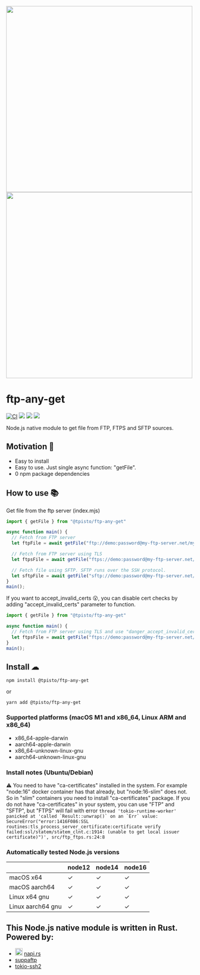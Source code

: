 <p></p>
<img src="https://user-images.githubusercontent.com/226244/167125036-c387a1df-c3d0-458e-845f-027f5ff069be.gif#gh-dark-mode-only" width=500 />
<img src="https://user-images.githubusercontent.com/226244/167125048-7627796e-f902-4891-963e-2891bd3e75d7.gif#gh-light-mode-only" width=500 />

# ftp-any-get

[![CI](https://github.com/tpisto/ftp-any-get/actions/workflows/CI.yml/badge.svg)](https://github.com/tpisto/ftp-any-get/actions/workflows/CI.yml)
<img src="https://img.shields.io/node/v/@tpisto/ftp-any-get" />
<img src="https://img.shields.io/github/languages/count/tpisto/ftp-any-get" />
<a href="https://discord.gg/aMeUQHuEZy"><img src="https://img.shields.io/discord/971910223029755954" /></a>

Node.js native module to get file from FTP, FTPS and SFTP sources.

## Motivation 🧐
- Easy to install
- Easy to use. Just single async function: "getFile".
- 0 npm package dependencies

## How to use 📚

Get file from the ftp server (index.mjs)
```javascript
import { getFile } from "@tpisto/ftp-any-get"

async function main() {
  // Fetch from FTP server
  let ftpFile = await getFile("ftp://demo:password@my-ftp-server.net/my-file.txt");

  // Fetch from FTP server using TLS
  let ftpsFile = await getFile("ftps://demo:password@my-ftp-server.net/my-file.txt");

  // Fetch file using SFTP. SFTP runs over the SSH protocol.
  let sftpFile = await getFile("sftp://demo:password@my-ftp-server.net/my-file.txt");
}
main();
```

If you want to accept_invalid_certs 😮, you can disable cert checks by adding "accept_invalid_certs" parameter to function.
```javascript
import { getFile } from "@tpisto/ftp-any-get"

async function main() {
  // Fetch from FTP server using TLS and use "danger_accept_invalid_certs"
  let ftpsFile = await getFile("ftps://demo:password@my-ftp-server.net/my-file.txt", true);
}
main();
```

## Install ☁
```
npm install @tpisto/ftp-any-get
```
or 
```
yarn add @tpisto/ftp-any-get
```
### Supported platforms (macOS M1 and x86_64, Linux ARM and x86_64)

- x86_64-apple-darwin
- aarch64-apple-darwin
- x86_64-unknown-linux-gnu
- aarch64-unknown-linux-gnu

### Install notes (Ubuntu/Debian)
⚠️ You need to have "ca-certificates" installed in the system. For example "node:16" docker container has that already, but "node:16-slim" does not. So in "slim" containers you need to install "ca-certificates" package. If you do not have "ca-certificates" in your system, you can use "FTP" and "SFTP", but "FTPS" will fail with error ```thread 'tokio-runtime-worker' panicked at 'called `Result::unwrap()` on an `Err` value: SecureError("error:1416F086:SSL routines:tls_process_server_certificate:certificate verify failed:ssl/statem/statem_clnt.c:1914: (unable to get local issuer certificate)")', src/ftp_ftps.rs:24:8```

### Automatically tested Node.js versions

|                       | node12 | node14 | node16 |
| --------------------- | ------ | ------ | ------ |
| macOS x64             | ✓      | ✓      | ✓      |
| macOS aarch64         | ✓      | ✓      | ✓      |
| Linux x64 gnu         | ✓      | ✓      | ✓      |
| Linux aarch64 gnu     | ✓      | ✓      | ✓      |

## This Node.js native module is written in Rust. Powered by:

- <img src="https://napi.rs/img/favicon.png" width="20" /> [napi.rs](https://napi.rs/)
- [suppaftp](https://github.com/veeso/suppaftp)
- [tokio-ssh2](https://github.com/tyan-boot/tokio-ssh2)
